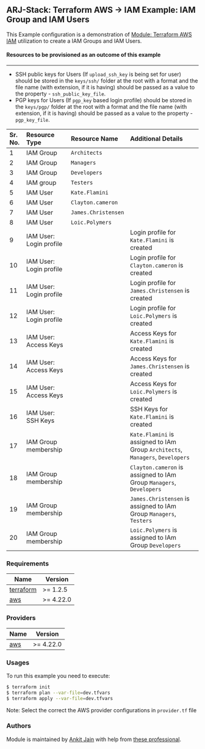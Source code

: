 ## ARJ-Stack: Terraform AWS -> IAM Example: IAM Group and IAM Users

This Example configuration is a demonstration of [Module: Terraform AWS IAM](https://github.com/arjstack/terraform-aws-iam) utilization to create a IAM Groups and IAM Users.

#### Resources to be provisioned as an outcome of this example
---

- SSH public keys for Users (If `upload_ssh_key` is being set for user) should be stored in the `keys/ssh/` folder at the root with a format and the file name (with extension, if it is having) should be passed as a value to the property - `ssh_public_key_file`.
- PGP keys for Users (If `pgp_key` based login profile) should be stored in the `keys/pgp/` folder at the root with a format and the file name (with extension, if it is having) should be passed as a value to the property - `pgp_key_file`.

| Sr. No. | Resource Type | Resource Name | Additional Details |
|:------|:------|:------|:------|
| 1 | IAM Group | `Architects` |  |
| 2 | IAM Group | `Managers` |  |
| 3 | IAM Group | `Developers` |  |
| 4 | IAM group | `Testers` |  |
| 5 | IAM User | `Kate.Flamini` |  |
| 6 | IAM User | `Clayton.cameron` |  |
| 7 | IAM User | `James.Christensen` |  |
| 8 | IAM User | `Loic.Polymers` |  |
| 9 | IAM User: Login profile |  | Login profile for `Kate.Flamini` is created |
| 10 | IAM User: Login profile |  | Login profile for `Clayton.cameron` is created |
| 11 | IAM User: Login profile |  | Login profile for `James.Christensen` is created |
| 12 | IAM User: Login profile |  | Login profile for `Loic.Polymers` is created |
| 13 | IAM User: Access Keys |  | Access Keys for `Kate.Flamini` is created |
| 14 | IAM User: Access Keys |  | Access Keys for `James.Christensen` is created |
| 15 | IAM User: Access Keys |  | Access Keys for `Loic.Polymers` is created |
| 16 | IAM User: SSH Keys |  | SSH Keys for `Kate.Flamini` is created |
| 17 | IAM Group membership |  | `Kate.Flamini` is assigned to IAm Group `Architects`, `Managers`, `Developers` |
| 18 | IAM Group membership |  | `Clayton.cameron` is assigned to IAm Group `Managers`, `Developers` |
| 19 | IAM Group membership |  | `James.Christensen` is assigned to IAm Group `Managers`, `Testers` |
| 20 | IAM Group membership |  | `Loic.Polymers` is assigned to IAm Group `Developers` |

### Requirements

| Name | Version |
|------|---------|
| <a name="requirement_terraform"></a> [terraform](#requirement\_terraform) | >= 1.2.5 |
| <a name="requirement_aws"></a> [aws](#requirement\_aws) | >= 4.22.0 |

### Providers

| Name | Version |
|------|---------|
| <a name="provider_aws"></a> [aws](#provider\_aws) | >= 4.22.0 |

### Usages

To run this example you need to execute:

```bash
$ terraform init
$ terraform plan --var-file=dev.tfvars
$ terraform apply --var-file=dev.tfvars
```

Note: Select the correct the AWS provider configurations in `provider.tf` file

### Authors

Module is maintained by [Ankit Jain](https://github.com/ankit-jn) with help from [these professional](https://github.com/arjstack/terraform-aws-examples/graphs/contributors).